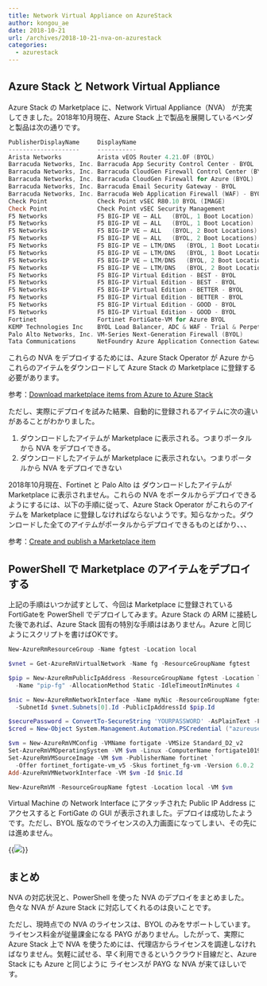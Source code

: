 ```yaml
---
title: Network Virtual Appliance on AzureStack
author: kongou_ae
date: 2018-10-21
url: /archives/2018-10-21-nva-on-azurestack
categories:
  - azurestack
---
```


## Azure Stack と Network Virtual Appliance

Azure Stack の Marketplace に、Network Virtual Appliance（NVA） が充実してきました。2018年10月現在、Azure Stack 上で製品を展開しているベンダと製品は次の通りです。

```powershell
PublisherDisplayName     DisplayName                                        Version        
--------------------     -----------                                        -------        
Arista Networks          Arista vEOS Router 4.21.0F (BYOL)                  4.21.0         
Barracuda Networks, Inc. Barracuda App Security Control Center - BYOL       2.1.100803     
Barracuda Networks, Inc. Barracuda CloudGen Firewall Control Center (BYOL)  7.2.205701     
Barracuda Networks, Inc. Barracuda CloudGen Firewall for Azure (BYOL)       7.2.205701     
Barracuda Networks, Inc. Barracuda Email Security Gateway - BYOL            7.1.100405     
Barracuda Networks, Inc. Barracuda Web Application Firewall (WAF) - BYOL    9.1.001502     
Check Point              Check Point vSEC R80.10 BYOL (IMAGE)               8010.90013.0226
Check Point              Check Point vSEC Security Management               1.0.0          
F5 Networks              F5 BIG-IP VE – ALL   (BYOL, 1 Boot Location)       13.1.100000    
F5 Networks              F5 BIG-IP VE – ALL   (BYOL, 1 Boot Location)       14.0.001000    
F5 Networks              F5 BIG-IP VE – ALL   (BYOL, 2 Boot Locations)      13.1.100000    
F5 Networks              F5 BIG-IP VE – ALL   (BYOL, 2 Boot Locations)      14.0.001000    
F5 Networks              F5 BIG-IP VE – LTM/DNS   (BYOL, 1 Boot Location)   13.1.100000    
F5 Networks              F5 BIG-IP VE – LTM/DNS   (BYOL, 1 Boot Location)   14.0.001000    
F5 Networks              F5 BIG-IP VE – LTM/DNS   (BYOL, 2 Boot Locations)  14.0.001000    
F5 Networks              F5 BIG-IP VE – LTM/DNS   (BYOL, 2 Boot Locations)  13.1.100000    
F5 Networks              F5 BIG-IP Virtual Edition - BEST - BYOL            13.1.100000    
F5 Networks              F5 BIG-IP Virtual Edition - BEST - BYOL            14.0.001000    
F5 Networks              F5 BIG-IP Virtual Edition - BETTER - BYOL          13.1.100000    
F5 Networks              F5 BIG-IP Virtual Edition - BETTER - BYOL          14.0.001000    
F5 Networks              F5 BIG-IP Virtual Edition - GOOD - BYOL            13.1.100000    
F5 Networks              F5 BIG-IP Virtual Edition - GOOD - BYOL            14.0.001000    
Fortinet                 Fortinet FortiGate-VM for Azure BYOL               6.0.2          
KEMP Technologies Inc    BYOL Load Balancer, ADC & WAF - Trial & Perpetual  7.2.430016425  
Palo Alto Networks, Inc. VM-Series Next-Generation Firewall (BYOL)          8.1.0          
Tata Communications      NetFoundry Azure Application Connection Gateway    2.4.1          
```

これらの NVA をデプロイするためには、Azure Stack Operator が Azure からこれらのアイテムをダウンロードして Azure Stack の Marketplace に登録する必要があります。

参考：[Download marketplace items from Azure to Azure Stack](https://docs.microsoft.com/en-us/azure/azure-stack/azure-stack-download-azure-marketplace-item)

ただし、実際にデプロイを試みた結果、自動的に登録されるアイテムに次の違いがあることがわかりました。

1. ダウンロードしたアイテムが Marketplace に表示される。つまりポータルから NVA をデプロイできる。
1. ダウンロードしたアイテムが Marketplace に表示されない。つまりポータルから NVA をデプロイできない

2018年10月現在、Fortinet と Palo Alto は ダウンロードしたアイテムが Marketplace に表示されません。これらの NVA をポータルからデプロイできるようにするには、以下の手順に従って、Azure Stack Operator がこれらのアイテムを Marketplace に登録しなければならないようです。知らなかった。ダウンロードした全てのアイテムがポータルからデプロイできるものとばかり、、、

参考：[Create and publish a Marketplace item](https://docs.microsoft.com/en-us/azure/azure-stack/azure-stack-create-and-publish-marketplace-item)

## PowerShell で Marketplace のアイテムをデプロイする

上記の手順はいつか試すとして、今回は Marketplace に登録されている FortiGateを PowerShell でデプロイしてみます。Azure Stack の ARM に接続した後であれば、Azure Stack 固有の特別な手順ははありません。Azure と同じようにスクリプトを書けばOKです。

```powershell
New-AzureRmResourceGroup -Name fgtest -Location local

$vnet = Get-AzureRmVirtualNetwork -Name fg -ResourceGroupName fgtest

$pip = New-AzureRmPublicIpAddress -ResourceGroupName fgtest -Location local `
  -Name "pip-fg" -AllocationMethod Static -IdleTimeoutInMinutes 4

$nic = New-AzureRmNetworkInterface -Name myNic -ResourceGroupName fgtest -Location local `
  -SubnetId $vnet.Subnets[0].Id -PublicIpAddressId $pip.Id

$securePassword = ConvertTo-SecureString 'YOURPASSWORD' -AsPlainText -Force
$cred = New-Object System.Management.Automation.PSCredential ("azureuser", $securePassword)

$vm = New-AzureRmVMConfig -VMName fortigate -VMSize Standard_D2_v2
Set-AzureRmVMOperatingSystem -VM $vm -Linux -ComputerName fortigate1019 -Credential $cred
Set-AzureRmVMSourceImage -VM $vm -PublisherName fortinet `
  -Offer fortinet_fortigate-vm_v5 -Skus fortinet_fg-vm -Version 6.0.2
Add-AzureRmVMNetworkInterface -VM $vm -Id $nic.Id

New-AzureRmVM -ResourceGroupName fgtest -Location local -VM $vm
```
Virtual Machine の Network Interface にアタッチされた Public IP Address にアクセスすると FortiGate の GUI が表示されました。デプロイは成功したようです。ただし、BYOL 版なのでライセンスの入力画面になってしまい、その先には進めません。

{{<img src="./../../images/2018-10-21-001.png">}}

## まとめ

NVA の対応状況と、PowerShell を使った NVA のデプロイをまとめました。色々な NVA が Azure Stack に対応してくれるのは良いことです。

ただし、現時点での NVA のライセンスは、BYOL のみをサポートしています。ライセンス料金が従量課金になる PAYG がありません。したがって、実際に Azure Stack 上で NVA を使うためには、代理店からライセンスを調達しなければなりません。気軽に試せる、早く利用できるというクラウド目線だと、Azure Stack にも Azure と同じように ライセンスが PAYG な NVA が来てほしいです。

